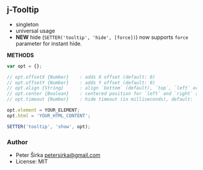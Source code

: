 ## j-Tooltip

- singleton
- universal usage
- __NEW__ hide (`SETTER('tooltip', 'hide', [force])`) now supports `force` parameter for instant hide.

__METHODS__

```javascript
var opt = {};

// opt.offsetX {Number}    : adds X offset (default: 0)
// opt.offsetY {Number}    : adds Y offset (default: 0)
// opt.align {String}      : align `bottom` (default), `top`, `left` or `right`
// opt.center {Boolean}    : centered position for `left` and `right` align (default: false)
// opt.timeout {Number}    : hide timeout (in milliseconds), default: `undefined`

opt.element = YOUR_ELEMENT;
opt.html = 'YOUR_HTML_CONTENT';

SETTER('tooltip', 'show', opt);
```

### Author

- Peter Širka <petersirka@gmail.com>
- License: MIT